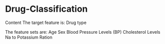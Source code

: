 # Drug-Classification

Content
The target feature is:
    Drug type

The feature sets are:
  Age
  Sex
  Blood Pressure Levels (BP)
  Cholesterol Levels
  Na to Potassium Ration
